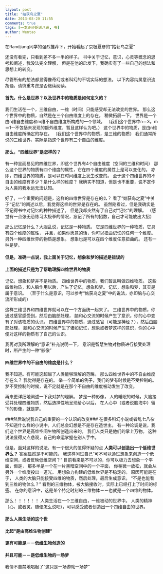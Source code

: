 ```yaml
---
layout: post
title: "姑获鸟之夏"
date: 2013-08-20 11:55
comments: true
tags: [一本正经胡说八道, 书]
author: Wentao
---
```


在Randjiang同学的强烈推荐下，开始看起了京极夏彦的“姑获鸟之夏”

还没有看完，只看到差不多一半的样子。
书中关于记忆，意识，心灵等概念的思考和阐述，我没法完全理解，
但是在他的启发下，我确实有了一些自己的想法和思想上的转变。


尽管所有的想法都显得像奇幻或者科幻的不切实际的想法。
以下内容纯属意识流胡诌，请慎重考虑是否继续阅读。


#### 首先，什么是世界？以及世界中的物质是如何定义的？

我们生活在一个，三维自由，一维（时间）只能感受却无法改变的世界。
那么这个世界中的物质，自然是在三个自由维度上的存在。
稍微拓展一下，
世界是一个由n维自由维度和m维不自由维度所构成的一个领域。
（我们这个世界中n＝3，m＝1--不包括未发现的额外维度，暂且这样认为吧。）
这个世界中的物质，是由n维自由维度所确定的存在。
（我们这个世界中的物质，是三维的物质）
我们通常所说的三维世界，实际是指这个世界有三个自由的维度。


#### 那么，“四维世界”是怎样的？

有一种显而易见的四维世界，即这个世界有4个自由维度（空间的三维和时间）
那么这个世界的物质有四个维度的属性，它在四个维度的属性上是可以变化的。
亦即，四维世界的物质，是可以在时间维度上发生改变的。
至于这个四维世界的不自由的维度有多少？是什么样的维度？
我确实不知道，但是也不重要，说不定作为人类的我永远无法认知。

好了，一个重要的问题是，这样的四维世界是存在的么？
看了“姑获鸟之夏”中关于“记忆”的阐述以后，我觉得这样的世界是存在的。
虽然刚看过，但是我确实是不记得书中对记忆的种种描述了，
但是我却突然有了自己对“记忆”的理解。
（感觉有一点张无忌练习太极拳的情况，忘记了所有的招数，自己才可能放出大招）

那么记忆是什么？大胆乱说，记忆是一种物质。
它是四维世界的一种物质，它具有四个维度的属性，
并且，如果你愿意的话，你可以扭曲记忆的任何一个维度。
另外一种四维世界的物质是想象。
想象也是可以在四个维度任意扭曲的。
还有一种是梦。

#### 但是，准确一点说，我上面关于记忆，想象和梦的描述是错误的
#### 上面的描述只是为了帮助理解四维世界的物质
记忆，想象和梦并不是物质。
四维世界中的物质，我们暂且叫做四维物质。
这些四维物质，和人脑作用以后，产生了记忆，想象和梦。
记忆，想象和梦，其实是属于意识。
（至于什么是意识，可以参考“姑获鸟之夏”中的说法，亦即脑与心交流所形成的）

这样三维世界和四维世界就可以在一个方面统一起来了。
三维世界中的物质，你通过感官感受到，然后由脑部处理，
脑和心交流的时候产生了意识，你的心中变有了对该物质的认识。
四维世界中的物质，通过感官（可能是神经？），然后由脑部处理，
脑和心交流的时候产生了诸如记忆，想象或者梦这样的意识，你的心中便对这样的物质有了自己的认识。

我再对我所理解的“意识”补充说明一下，
意识是智慧生物对物质进行接受处理时，所产生的一种“影像”


#### 四维世界中的不自由的维度是什么？

我不知道。有可能这超越了人类能够理解的范畴。
那么四维世界中的不自由维度存在么？
我觉得是存在的。
举一个简单的例子，我们的梦有时候是不受控制的。
梦不受控制的时候，说不定就是在那个不自由的维度被动发生了改变。

再来更详细地阐述一下我对梦的理解。
梦是一种影像，
人的睡眠的时候，大脑接受并处理四维物质，然后选择性地呈现给心以后，
在人心中（或者说脑海中）留下的影像，就是梦。


###然后说说我自己的重要的一个认识的改变###
在很多科幻小说或者乱七八杂不知道什么样的小说中，人们总会幻想是不是存在造世主。
有一种论调是说，我们这个世界是高维空间生物所创造出来的，
我们人类只是他们的掌上万物。
这种说法显得又点悲观，自己的命运掌握在别人手中。

但是，面对这样的说法，有一个很大的值得怀疑的点
**人类可以创造出一个低维世界么？**
答案显然是不可能的。
我这样问过自己“可不可以通过想象来创造一个低维空间，或者反映低维空间？”
目前看来是不可以的，你可以极力去想象一个平面，但是，
那多半是一个在一片黑暗空间中的一个平面，
你稍微一放松，就会从另外一个维度投出一道光。
用想象力构建的低维世界是不稳定的。
原因可能是在于，
人类的大脑只能接受四维的物质，然后处理，最后生成意识。
“不是也能看到三维的物体么？”
看到的三维物体，被大脑接收时，实际上已经打上了时间的标签。
在你的意识中，这是某个特定时刻的三维物体－－也就是一个四维的物体。

那么！！！！！！
人类生活在一个三维自由，一维被动的世界中。
人类的精神（心，或者灵，随便怎么说吧），可以感受或者创造出一个四维自由的世界。


#### 那么人类生活的这个世
#### 比起“是由高维生物创建”
#### 更有可能是－－低维生物创造的
#### 并且可能－－是低维生物的一场梦

我情不自禁地唱起了“这只是一场游戏一场梦”






